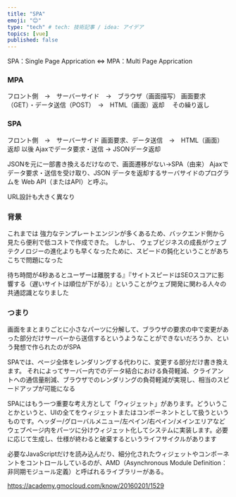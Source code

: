 ```yaml
---
title: "SPA"
emoji: "😊"
type: "tech" # tech: 技術記事 / idea: アイデア
topics: [vue]
published: false
---
```

SPA：Single Page Apprication ⇔ MPA：Multi Page Apprication

### MPA
フロント側　→　サーバーサイド　→　ブラウザ（画面描写）
画面要求（GET）・データ送信（POST）　→　HTML（画面）返却　
その繰り返し

### SPA
フロント側　→　サーバーサイド
画面要求、データ送信　→　HTML（画面）返却
以後
Ajaxでデータ要求・送信 → JSONデータ返却

JSONを元に一部書き換えるだけなので、画面遷移がない→SPA（由来）
Ajaxでデータ要求・送信を受け取り、JSON データを返却するサーバサイドのプログラムを Web API（またはAPI）と呼ぶ。

URL設計も大きく異なり

### 背景
これまでは
強力なテンプレートエンジンが多くあるため、バックエンド側から見たら便利で低コストで作成できた。
しかし、
ウェブビジネスの成長がウェブテクノロジーの進化よりも早くなったために、スピードの鈍化ということがあちこちで問題になった

待ち時間が4秒あるとユーザーは離脱する』『サイトスピードはSEOスコアに影響する（遅いサイトは順位が下がる）』ということがウェブ開発に関わる人々の共通認識となりました



### つまり
画面をまとまりごとに小さなパーツに分解して、ブラウザの要求の中で変更があった部分だけサーバーから送信するというようなことができないだろうか、という発想で作られたのがSPA

SPAでは、ページ全体をレンダリングする代わりに、変更する部分だけ書き換えます。
それによってサーバー内でのデータ結合における負荷軽減、クライアントへの通信量削減、ブラウザでのレンダリングの負荷軽減が実現し、相当のスピードアップが可能になる

SPAにはもう一つ重要な考え方として「ウィジェット」があります。どういうことかというと、UIの全てをウィジェットまたはコンポーネントとして扱うというものです。ヘッダー/グローバルメニュー/左ペイン/右ペイン/メインエリアなどウェブページ内をパーツに分けウィジェット化してシステムに実装します。必要に応じて生成し、仕様が終わると破棄するというライフサイクルがあります

必要なJavaScriptだけを読み込んだり、細分化されたウィジェットやコンポーネントをコントロールしているのが、AMD（Asynchronous Module Definition：非同期モジュール定義）と呼ばれるライブラリーがある。

https://academy.gmocloud.com/know/20160201/1529